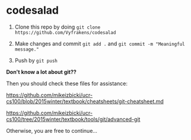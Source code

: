 # codesalad

1. Clone this repo by doing `git clone https://github.com/Vyfrakens/codesalad`

2. Make changes and commit `git add .` and `git commit -m "Meaningful message."`

3. Push by `git push`

**Don't know a lot about git??**

Then you should check these files for assistance:

https://github.com/mikeizbicki/ucr-cs100/blob/2015winter/textbook/cheatsheets/git-cheatsheet.md

https://github.com/mikeizbicki/ucr-cs100/tree/2015winter/textbook/tools/git/advanced-git

Otherwise, you are free to continue...
